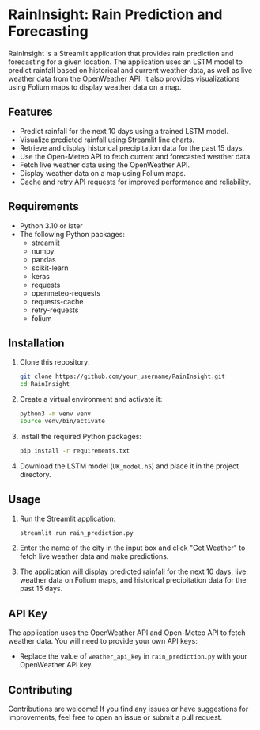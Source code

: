 # RainInsight: Rain Prediction and Forecasting

RainInsight is a Streamlit application that provides rain prediction and forecasting for a given location. The application uses an LSTM model to predict rainfall based on historical and current weather data, as well as live weather data from the OpenWeather API. It also provides visualizations using Folium maps to display weather data on a map.

## Features

- Predict rainfall for the next 10 days using a trained LSTM model.
- Visualize predicted rainfall using Streamlit line charts.
- Retrieve and display historical precipitation data for the past 15 days.
- Use the Open-Meteo API to fetch current and forecasted weather data.
- Fetch live weather data using the OpenWeather API.
- Display weather data on a map using Folium maps.
- Cache and retry API requests for improved performance and reliability.

## Requirements

- Python 3.10 or later
- The following Python packages:
    - streamlit
    - numpy
    - pandas
    - scikit-learn
    - keras
    - requests
    - openmeteo-requests
    - requests-cache
    - retry-requests
    - folium

## Installation

1. Clone this repository:

    ```bash
    git clone https://github.com/your_username/RainInsight.git
    cd RainInsight
    ```

2. Create a virtual environment and activate it:

    ```bash
    python3 -m venv venv
    source venv/bin/activate
    ```

3. Install the required Python packages:

    ```bash
    pip install -r requirements.txt
    ```

4. Download the LSTM model (`UK_model.h5`) and place it in the project directory.

## Usage

1. Run the Streamlit application:

    ```bash
    streamlit run rain_prediction.py
    ```

2. Enter the name of the city in the input box and click "Get Weather" to fetch live weather data and make predictions.

3. The application will display predicted rainfall for the next 10 days, live weather data on Folium maps, and historical precipitation data for the past 15 days.

## API Key

The application uses the OpenWeather API and Open-Meteo API to fetch weather data. You will need to provide your own API keys:

- Replace the value of `weather_api_key` in `rain_prediction.py` with your OpenWeather API key.

## Contributing

Contributions are welcome! If you find any issues or have suggestions for improvements, feel free to open an issue or submit a pull request.


